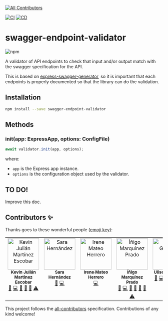 <!-- ALL-CONTRIBUTORS-BADGE:START - Do not remove or modify this section -->
[![All Contributors](https://img.shields.io/badge/all_contributors-6-orange.svg?style=flat-square)](#contributors-)
<!-- ALL-CONTRIBUTORS-BADGE:END -->
[![CI](https://github.com/guidesmiths/swagger-endpoint-validator/actions/workflows/ci.yml/badge.svg)](https://github.com/guidesmiths/swagger-endpoint-validator/actions/workflows/ci.yml)
[![CD](https://github.com/guidesmiths/swagger-endpoint-validator/actions/workflows/cd.yml/badge.svg)](https://github.com/guidesmiths/swagger-endpoint-validator/actions/workflows/cd.yml)

# swagger-endpoint-validator

![npm](https://img.shields.io/npm/v/swagger-endpoint-validator)

A validator of API endpoints to check that input and/or output match with the swagger specification for the API.

This is based on [express-swagger-generator](https://www.npmjs.com/package/express-swagger-generator), so it is important that each endpoints is properly documented so that the library can do the validation.

## Installation

```bash
npm install --save swagger-endpoint-validator
```

## Methods

### init(app: ExpressApp, options: ConfigFile)

```js
await validator.init(app, options);
```

where:

  - `app` is the Express app instance.
  - `options` is the configuration object used by the validator.

## TO DO!

Improve this doc.

## Contributors ✨

Thanks goes to these wonderful people ([emoji key](https://allcontributors.org/docs/en/emoji-key)):

<!-- ALL-CONTRIBUTORS-LIST:START - Do not remove or modify this section -->
<!-- prettier-ignore-start -->
<!-- markdownlint-disable -->
<table>
  <tbody>
    <tr>
      <td align="center" valign="top" width="14.28%"><a href="https://github.com/kevinccbsg"><img src="https://avatars.githubusercontent.com/u/12685053?v=4?s=100" width="100px;" alt="Kevin Julián Martínez Escobar"/><br /><sub><b>Kevin Julián Martínez Escobar</b></sub></a><br /><a href="https://github.com/onebeyond/swagger-endpoint-validator/issues?q=author%3Akevinccbsg" title="Bug reports">🐛</a> <a href="https://github.com/onebeyond/swagger-endpoint-validator/commits?author=kevinccbsg" title="Code">💻</a> <a href="https://github.com/onebeyond/swagger-endpoint-validator/commits?author=kevinccbsg" title="Documentation">📖</a> <a href="#ideas-kevinccbsg" title="Ideas, Planning, & Feedback">🤔</a> <a href="https://github.com/onebeyond/swagger-endpoint-validator/pulls?q=is%3Apr+reviewed-by%3Akevinccbsg" title="Reviewed Pull Requests">👀</a> <a href="https://github.com/onebeyond/swagger-endpoint-validator/commits?author=kevinccbsg" title="Tests">⚠️</a></td>
      <td align="center" valign="top" width="14.28%"><a href="https://github.com/LonelyPrincess"><img src="https://avatars.githubusercontent.com/u/17673317?v=4?s=100" width="100px;" alt="Sara Hernández"/><br /><sub><b>Sara Hernández</b></sub></a><br /><a href="https://github.com/onebeyond/swagger-endpoint-validator/issues?q=author%3ALonelyPrincess" title="Bug reports">🐛</a> <a href="https://github.com/onebeyond/swagger-endpoint-validator/commits?author=LonelyPrincess" title="Code">💻</a></td>
      <td align="center" valign="top" width="14.28%"><a href="https://www.linkedin.com/in/irenemateoh-fullstack/"><img src="https://avatars.githubusercontent.com/u/39806058?v=4?s=100" width="100px;" alt="Irene Mateo Herrero"/><br /><sub><b>Irene Mateo Herrero</b></sub></a><br /><a href="https://github.com/onebeyond/swagger-endpoint-validator/commits?author=irenemherrero" title="Code">💻</a></td>
      <td align="center" valign="top" width="14.28%"><a href="https://github.com/inigomarquinez"><img src="https://avatars.githubusercontent.com/u/25435858?v=4?s=100" width="100px;" alt="Íñigo Marquínez Prado"/><br /><sub><b>Íñigo Marquínez Prado</b></sub></a><br /><a href="https://github.com/onebeyond/swagger-endpoint-validator/issues?q=author%3Ainigomarquinez" title="Bug reports">🐛</a> <a href="https://github.com/onebeyond/swagger-endpoint-validator/commits?author=inigomarquinez" title="Code">💻</a> <a href="https://github.com/onebeyond/swagger-endpoint-validator/commits?author=inigomarquinez" title="Documentation">📖</a> <a href="#ideas-inigomarquinez" title="Ideas, Planning, & Feedback">🤔</a> <a href="#maintenance-inigomarquinez" title="Maintenance">🚧</a> <a href="https://github.com/onebeyond/swagger-endpoint-validator/pulls?q=is%3Apr+reviewed-by%3Ainigomarquinez" title="Reviewed Pull Requests">👀</a> <a href="https://github.com/onebeyond/swagger-endpoint-validator/commits?author=inigomarquinez" title="Tests">⚠️</a></td>
      <td align="center" valign="top" width="14.28%"><a href="https://ulisesgascon.com/"><img src="https://avatars.githubusercontent.com/u/5110813?v=4?s=100" width="100px;" alt="Ulises Gascón"/><br /><sub><b>Ulises Gascón</b></sub></a><br /><a href="https://github.com/onebeyond/swagger-endpoint-validator/issues?q=author%3AUlisesGascon" title="Bug reports">🐛</a> <a href="https://github.com/onebeyond/swagger-endpoint-validator/commits?author=UlisesGascon" title="Code">💻</a> <a href="https://github.com/onebeyond/swagger-endpoint-validator/commits?author=UlisesGascon" title="Documentation">📖</a> <a href="#ideas-UlisesGascon" title="Ideas, Planning, & Feedback">🤔</a> <a href="#maintenance-UlisesGascon" title="Maintenance">🚧</a> <a href="https://github.com/onebeyond/swagger-endpoint-validator/pulls?q=is%3Apr+reviewed-by%3AUlisesGascon" title="Reviewed Pull Requests">👀</a> <a href="https://github.com/onebeyond/swagger-endpoint-validator/commits?author=UlisesGascon" title="Tests">⚠️</a></td>
      <td align="center" valign="top" width="14.28%"><a href="https://github.com/neodmy"><img src="https://avatars.githubusercontent.com/u/36865163?v=4?s=100" width="100px;" alt="David Miguel Yusta"/><br /><sub><b>David Miguel Yusta</b></sub></a><br /><a href="https://github.com/onebeyond/swagger-endpoint-validator/commits?author=neodmy" title="Code">💻</a> <a href="https://github.com/onebeyond/swagger-endpoint-validator/commits?author=neodmy" title="Tests">⚠️</a></td>
    </tr>
  </tbody>
</table>

<!-- markdownlint-restore -->
<!-- prettier-ignore-end -->

<!-- ALL-CONTRIBUTORS-LIST:END -->

This project follows the [all-contributors](https://github.com/all-contributors/all-contributors) specification. Contributions of any kind welcome!